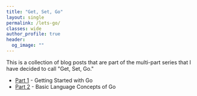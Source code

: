 ```yaml
---
title: "Get, Set, Go"
layout: single
permalink: /lets-go/
classes: wide
author_profile: true
header:
  og_image: ""
---
```


This is a collection of blog posts that are part of the multi-part series that I have decided to call "Get, Set, Go."

- [Part 1](https://www.gurucharan.in/go/getting-started-with-the-go-language/) - Getting Started with Go
- [Part 2](https://www.gurucharan.in/go/basic-language-concepts-of-go) - Basic Language Concepts of Go
